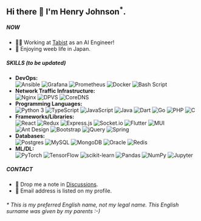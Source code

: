 ## Hi there 👋 I'm Henry Johnson<sup>*</sup>.

##### NOW

- 👨‍💻 Working at [Tabist](https://corp.tabist.co.jp/) as an AI Engineer!
- 👾 Enjoying weeb life in Japan.

##### SKILLS (to be updated)

- **DevOps:**  
  ![Ansible](https://img.shields.io/badge/Ansible-%23EE0000.svg?logo=ansible&logoColor=white)
  ![Grafana](https://img.shields.io/badge/Grafana-%23F46800.svg?logo=grafana&logoColor=white)
  ![Prometheus](https://img.shields.io/badge/Prometheus-%23E6522C.svg?logo=prometheus&logoColor=white)
  ![Docker](https://img.shields.io/badge/Docker-%232496ED.svg?logo=Docker&logoColor=white)
  ![Bash Script](https://img.shields.io/badge/Bash_Script-%23121011.svg?logo=gnu-bash&logoColor=white)
- **Network Traffic Infrastructure:**  
  ![Nginx](https://img.shields.io/badge/Nginx-%23009639.svg?logo=Nginx&logoColor=white)
  ![DPVS](https://img.shields.io/badge/DPVS-%232ac468.svg?logo=DPVS&logoColor=white)
  ![CoreDNS](https://img.shields.io/badge/CoreDNS-%235f259f.svg?logo=CoreDNS&logoColor=white)
- **Programming Languages:**  
  ![Python 3](https://img.shields.io/badge/Python_3-%233776AB.svg?logo=python&logoColor=white)
  ![TypeScript](https://img.shields.io/badge/TypeScript-%23007ACC.svg?logo=typescript&logoColor=white)
  ![JavaScript](https://img.shields.io/badge/JavaScript-%23323330.svg?logo=javascript&logoColor=%23F7DF1E)
  ![Java](https://img.shields.io/badge/Java-%23ED8B00.svg?logo=java&logoColor=white)
  ![Dart](https://img.shields.io/badge/Dart-%230175C2.svg?logo=dart&logoColor=white)
  ![Go](https://img.shields.io/badge/Go-%2300ADD8.svg?logo=Go&logoColor=white)
  ![PHP](https://img.shields.io/badge/PHP-%23777BB4.svg?logo=php&logoColor=white)
  ![C](https://img.shields.io/badge/C-%2300599C.svg?logo=c&logoColor=white)
- **Frameworks/Libraries:**  
  ![React](https://img.shields.io/badge/React-%2320232a.svg?logo=react&logoColor=%2361DAFB)
  ![Redux](https://img.shields.io/badge/Redux-%23593d88.svg?logo=redux&logoColor=white)
  ![Express.js](https://img.shields.io/badge/Express.js-%23404d59.svg?logo=express&logoColor=white)
  ![Socket.io](https://img.shields.io/badge/Socket.io-%23010101.svg?logo=socket.io&logoColor=white)
  ![Flutter](https://img.shields.io/badge/Flutter-%2302569B.svg?logo=Flutter&logoColor=white)
  ![MUI](https://img.shields.io/badge/MUI-%23007FFF.svg?logo=MUI&logoColor=white)
  ![Ant Design](https://img.shields.io/badge/Ant_Design-%230170FE?logo=ant-design&logoColor=white)
  ![Bootstrap](https://img.shields.io/badge/Bootstrap-%237952B3.svg?logo=bootstrap&logoColor=white)
  ![jQuery](https://img.shields.io/badge/jQuery-%230769AD.svg?logo=jquery&logoColor=white)
  ![Spring](https://img.shields.io/badge/Spring-%236DB33F.svg?logo=spring&logoColor=white)
- **Databases:**  
  ![Postgres](https://img.shields.io/badge/Postgres-%23316192.svg?logo=postgresql&logoColor=white)
  ![MySQL](https://img.shields.io/badge/MySQL-%234479A1.svg?logo=mysql&logoColor=white)
  ![MongoDB](https://img.shields.io/badge/MongoDB-%234ea94b.svg?logo=mongodb&logoColor=white)
  ![Oracle](https://img.shields.io/badge/Oracle-%23F00000.svg?logo=oracle&logoColor=white)
  ![Redis](https://img.shields.io/badge/Redis-%23DC382D.svg?logo=redis&logoColor=white)
- **ML/DL:**  
  ![PyTorch](https://img.shields.io/badge/PyTorch-%23EE4C2C.svg?logo=PyTorch&logoColor=white)
  ![TensorFlow](https://img.shields.io/badge/TensorFlow-%23FF6F00.svg?logo=TensorFlow&logoColor=white)
  ![scikit-learn](https://img.shields.io/badge/scikit--learn-%233499CD.svg?logo=scikit-learn&logoColor=white)
  ![Pandas](https://img.shields.io/badge/Pandas-%23150458.svg?logo=pandas&logoColor=white)
  ![NumPy](https://img.shields.io/badge/NumPy-%23013243.svg?logo=numpy&logoColor=white)
  ![Jupyter](https://img.shields.io/badge/Jupyter-%23F37626.svg?logo=Jupyter&logoColor=white)

##### CONTACT

- 💬 Drop me a note in [Discussions](https://github.com/CrabAss/CrabAss/discussions).
- 📧 Email address is listed on my profile.

###### * This is my preferred English name, not my legal name. This English surname was given by my parents :-)
